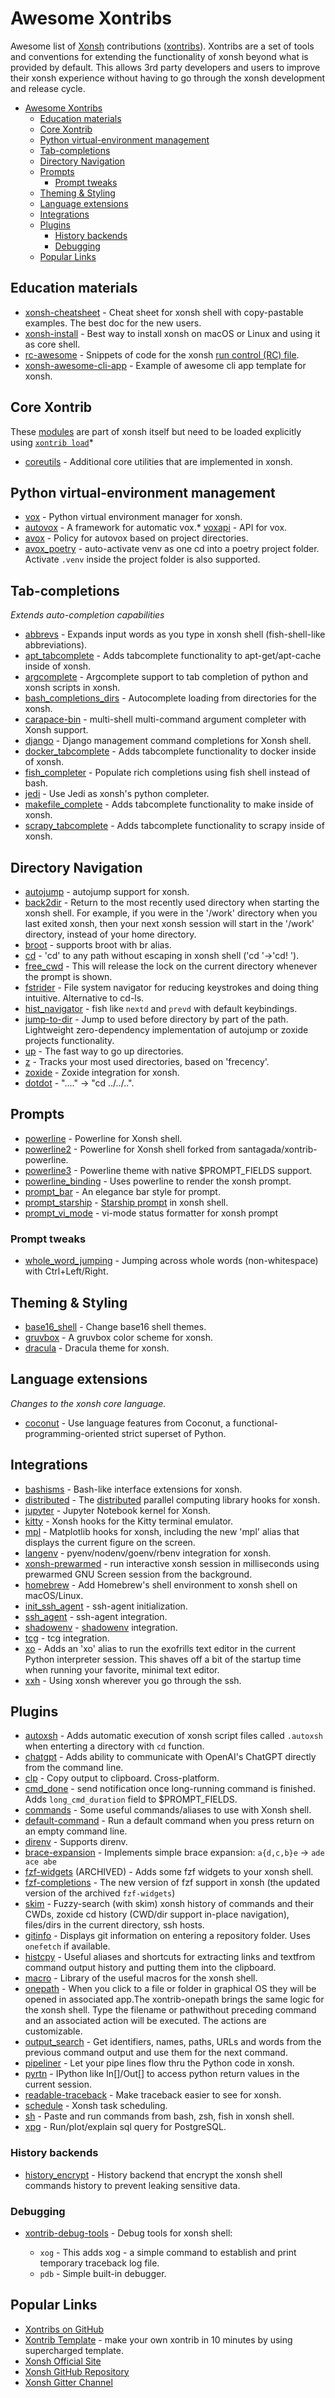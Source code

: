 # Awesome Xontribs

Awesome list of [Xonsh](https://xon.sh/) contributions ([xontribs](https://xon.sh/tutorial_xontrib.html)). Xontribs are a set of tools and conventions for extending the functionality of xonsh beyond what is provided by default. This allows 3rd party developers and users to improve their xonsh experience without having to go through the xonsh development and release cycle.

<!--TOC-->

- [Awesome Xontribs](#awesome-xontribs)
  - [Education materials](#education-materials)
  - [Core Xontrib](#core-xontrib)
  - [Python virtual-environment management](#python-virtual-environment-management)
  - [Tab-completions](#tab-completions)
  - [Directory Navigation](#directory-navigation)
  - [Prompts](#prompts)
    - [Prompt tweaks](#prompt-tweaks)
  - [Theming & Styling](#theming--styling)
  - [Language extensions](#language-extensions)
  - [Integrations](#integrations)
  - [Plugins](#plugins)
    - [History backends](#history-backends)
    - [Debugging](#debugging)
  - [Popular Links](#popular-links)

<!--TOC-->

## Education materials

- [xonsh-cheatsheet](https://github.com/anki-code/xonsh-cheatsheet/) - Cheat sheet for xonsh shell with copy-pastable examples. The best doc for the new users.
- [xonsh-install](https://github.com/anki-code/xonsh-install) - Best way to install xonsh on macOS or Linux and using it as core shell. 
- [rc-awesome](https://github.com/anki-code/xontrib-rc-awesome/) - Snippets of code for the xonsh [run control (RC) file](https://xon.sh/xonshrc.html#run-control-file).
- [xonsh-awesome-cli-app](https://github.com/anki-code/xonsh-awesome-cli-app) - Example of awesome cli app template for xonsh.

## Core Xontrib

These [modules](https://xon.sh/api/_autosummary/xontribs/xontrib.html) are part of xonsh itself but need to be loaded explicitly using [`xontrib load`](https://xon.sh/tutorial_xontrib.html#loading-xontribs)\*

- [coreutils](https://xon.sh/api/_autosummary/xontribs/xontrib.coreutils.html#module-xontrib.coreutils) - Additional core utilities that are implemented in xonsh.

## Python virtual-environment management

- [vox](https://github.com/xonsh/xontrib-vox) - Python virtual environment manager for xonsh.
- [autovox](https://github.com/xonsh/xontrib-vox) - A framework for automatic vox.\* [voxapi](https://github.com/xonsh/xontrib-vox) - API for vox.
- [avox](https://github.com/AstraLuma/xontrib-avox) - Policy for autovox based on project directories.
- [avox_poetry](https://github.com/jnoortheen/xontrib-avox-poetry) - auto-activate venv as one cd into a poetry project folder. Activate `.venv` inside the project folder is also supported.

## Tab-completions

*Extends auto-completion capabilities*

- [abbrevs](https://github.com/xonsh/xontrib-abbrevs) - Expands input words as you type in xonsh shell (fish-shell-like abbreviations).
- [apt_tabcomplete](https://github.com/DangerOnTheRanger/xonsh-apt-tabcomplete) - Adds tabcomplete functionality to apt-get/apt-cache inside of xonsh.
- [argcomplete](https://github.com/anki-code/xontrib-argcomplete) - Argcomplete support to tab completion of python and xonsh scripts in xonsh.
- [bash_completions_dirs](https://pypi.org/project/xontrib-bash-completions-dirs) - Autocomplete loading from directories for the xonsh.
- [carapace-bin](https://github.com/carapace-sh/carapace-bin) - multi-shell multi-command argument completer with Xonsh support.
- [django](https://github.com/jnoortheen/xontrib-django) - Django management command completions for Xonsh shell.
- [docker_tabcomplete](https://github.com/xsteadfastx/xonsh-docker-tabcomplete) - Adds tabcomplete functionality to docker inside of xonsh.
- [fish_completer](https://github.com/xonsh/xontrib-fish-completer) - Populate rich completions using fish shell instead of bash.
- [jedi](https://github.com/xonsh/xontrib-jedi) - Use Jedi as xonsh's python completer.
- [makefile_complete](https://pypi.org/project/xontrib-makefile-complete) - Adds tabcomplete functionality to make inside of xonsh.
- [scrapy_tabcomplete](https://github.com/Granitas/xonsh-scrapy-tabcomplete) - Adds tabcomplete functionality to scrapy inside of xonsh.

## Directory Navigation

- [autojump](https://github.com/wshanks/xontrib-autojump) - autojump support for xonsh.
- [back2dir](https://github.com/anki-code/xontrib-back2dir) - Return to the most recently used directory when starting the xonsh shell. For example, if you were in the '/work' directory when you last exited xonsh, then your next xonsh session will start in the '/work' directory, instead of your home directory.
- [broot](https://github.com/jnoortheen/xontrib-broot) - supports broot with br alias.
- [cd](https://github.com/eugenesvk/xontrib-cd) - 'cd' to any path without escaping in xonsh shell ('cd '→'cd! ').
- [free_cwd](https://github.com/xonsh/xontrib-free-cwd) - This will release the lock on the current directory whenever the prompt is shown.
- [fstrider](https://github.com/anki-code/fstrider) - File system navigator for reducing keystrokes and doing thing intuitive. Alternative to cd-ls.
- [hist_navigator](https://github.com/jnoortheen/xontrib-hist-navigator) - fish like `nextd` and `prevd` with default keybindings.
- [jump-to-dir](https://github.com/anki-code/xontrib-jump-to-dir) - Jump to used before directory by part of the path. Lightweight zero-dependency implementation of autojump or zoxide projects functionality.
- [up](https://github.com/oh-my-xonsh/xontrib-up) - The fast way to go up directories.
- [z](https://github.com/AstraLuma/xontrib-z) - Tracks your most used directories, based on 'frecency'.
- [zoxide](https://github.com/dyuri/xontrib-zoxide) - Zoxide integration for xonsh.
- [dotdot](https://github.com/yggdr/xontrib-dotdot) - "...." -> "cd ../../..".

## Prompts

- [powerline](https://github.com/santagada/xontrib-powerline) - Powerline for Xonsh shell.
- [powerline2](https://github.com/vaaaaanquish/xontrib-powerline2) - Powerline for Xonsh shell forked from santagada/xontrib-powerline.
- [powerline3](https://github.com/jnoortheen/xontrib-powerline3) - Powerline theme with native $PROMPT_FIELDS support.
- [powerline_binding](https://github.com/dyuri/xontrib-powerline-binding) - Uses powerline to render the xonsh prompt.
- [prompt_bar](https://github.com/anki-code/xontrib-prompt-bar) - An elegance bar style for prompt.
- [prompt_starship](https://github.com/anki-code/xontrib-prompt-starship) - [Starship prompt](https://github.com/starship/starship) in xonsh shell.
- [prompt_vi_mode](https://github.com/t184256/xontrib-prompt-vi-mode) - vi-mode status formatter for xonsh prompt

### Prompt tweaks

- [whole_word_jumping](https://github.com/xonsh/xontrib-whole-word-jumping) - Jumping across whole words (non-whitespace) with Ctrl+Left/Right.

## Theming & Styling

- [base16_shell](https://github.com/ErickTucto/xontrib-base16-shell) - Change base16 shell themes.
- [gruvbox](https://github.com/rpdelaney/xontrib-gruvbox) - A gruvbox color scheme for xonsh.
- [dracula](https://github.com/agoose77/xontrib-dracula) - Dracula theme for xonsh.

## Language extensions

*Changes to the xonsh core language.*

- [coconut](http://coconut-lang.org/) - Use language features from Coconut, a functional-programming-oriented strict superset of Python.

## Integrations

- [bashisms](https://xon.sh/api/_autosummary/xontribs/xontrib.bashisms.html#module-xontrib.bashisms) - Bash-like interface extensions for xonsh.
- [distributed](https://github.com/xonsh/xontrib-distributed) - The [distributed](https://pypi.org/project/distributed/) parallel computing library hooks for xonsh.
- [jupyter](https://github.com/xonsh/xontrib-jupyter) - Jupyter Notebook kernel for Xonsh.
- [kitty](https://github.com/scopatz/xontrib-kitty) - Xonsh hooks for the Kitty terminal emulator.
- [mpl](https://github.com/xonsh/xontrib-mpl) - Matplotlib hooks for xonsh, including the new 'mpl' alias that displays the current figure on the screen.
- [langenv](https://github.com/dyuri/xontrib-langenv) - pyenv/nodenv/goenv/rbenv integration for xonsh.
- [xonsh-prewarmed](https://github.com/anki-code/xonsh-prewarmed) - run interactive xonsh session in milliseconds using prewarmed GNU Screen session from the background.
- [homebrew](https://github.com/eugenesvk/xontrib-homebrew) - Add Homebrew's shell environment to xonsh shell on macOS/Linux.
- [init_ssh_agent](https://github.com/theRealBithive/xontrib-init-ssh-agent) - ssh-agent initialization.
- [ssh_agent](https://github.com/dyuri/xontrib-ssh-agent) - ssh-agent integration.
- [shadowenv](https://github.com/zscholl/xontrib-shadowenv) - [shadowenv](https://github.com/Shopify/shadowenv) integration.
- [tcg](https://github.com/zasdfgbnm/tcg/tree/master/shells/xonsh) - tcg integration.
- [xo](https://github.com/scopatz/xo) - Adds an 'xo' alias to run the exofrills text editor in the current Python interpreter session. This shaves off a bit of the startup time when running your favorite, minimal text editor.
- [xxh](https://github.com/xxh/xxh) - Using xonsh wherever you go through the ssh.

## Plugins

- [autoxsh](https://github.com/Granitas/xonsh-autoxsh) - Adds automatic execution of xonsh script files called `.autoxsh` when enterting a directory with `cd` function.
- [chatgpt](https://github.com/jpal91/xontrib-chatgpt) - Adds ability to communicate with OpenAI's ChatGPT directly from the command line.
- [clp](https://github.com/anki-code/xontrib-clp) - Copy output to clipboard. Cross-platform.
- [cmd_done](https://github.com/jnoortheen/xontrib-cmd-durations) - send notification once long-running command is finished. Adds `long_cmd_duration` field to $PROMPT_FIELDS.
- [commands](https://github.com/jnoortheen/xontrib-commands) - Some useful commands/aliases to use with Xonsh shell.
- [default-command](https://github.com/oh-my-xonsh/xontrib-default-command) - Run a default command when you press return on an empty command line.
- [direnv](https://github.com/74th/xonsh-direnv) - Supports direnv.
- [brace-expansion](https://pypi.org/project/xontrib-brace-expansion/) - Implements simple brace expansion: `a{d,c,b}e` -> `ade ace abe`
- [fzf-widgets](https://github.com/laloch/xontrib-fzf-widgets) (ARCHIVED) - Adds some fzf widgets to your xonsh shell.
- [fzf-completions](https://github.com/doronz88/xontrib-fzf-completions) - The new version of fzf support in xonsh (the updated version of the archived `fzf-widgets`)
- [skim](https://github.com/eugenesvk/xontrib-skim) - Fuzzy-search (with skim) xonsh history of commands and their CWDs, zoxide cd history (CWD/dir support in-place navigation), files/dirs in the current directory, ssh hosts.
- [gitinfo](https://github.com/dyuri/xontrib-gitinfo) - Displays git information on entering a repository folder. Uses `onefetch` if available.
- [histcpy](https://github.com/con-f-use/xontrib-histcpy) - Useful aliases and shortcuts for extracting links and textfrom command output history and putting them into the clipboard.
- [macro](https://github.com/anki-code/xontrib-macro) - Library of the useful macros for the xonsh shell.
- [onepath](https://github.com/anki-code/xontrib-onepath) - When you click to a file or folder in graphical OS they will be opened in associated app.The xontrib-onepath brings the same logic for the xonsh shell. Type the filename or pathwithout preceding command and an associated action will be executed. The actions are customizable.
- [output_search](https://github.com/anki-code/xontrib-output-search) - Get identifiers, names, paths, URLs and words from the previous command output and use them for the next command.
- [pipeliner](https://github.com/anki-code/xontrib-pipeliner) - Let your pipe lines flow thru the Python code in xonsh.
- [pyrtn](https://github.com/dyuri/xontrib-pyrtn) - IPython like In\[\]/Out\[\] to access python return values in the current session.
- [readable-traceback](https://github.com/6syun9/xontrib-readable-traceback) - Make traceback easier to see for xonsh.
- [schedule](https://github.com/AstraLuma/xontrib-schedule) - Xonsh task scheduling.
- [sh](https://github.com/anki-code/xontrib-sh) - Paste and run commands from bash, zsh, fish in xonsh shell.
- [xpg](https://github.com/fengttt/xsh/tree/master/py) - Run/plot/explain sql query for PostgreSQL.

### History backends

- [history_encrypt](https://github.com/anki-code/xontrib-history-encrypt) - History backend that encrypt the xonsh shell commands history to prevent leaking sensitive data.

### Debugging

- [xontrib-debug-tools](https://github.com/xonsh/xontrib-debug-tools) - Debug tools for xonsh shell:

  - `xog` - This adds xog - a simple command to establish and print temporary traceback log file.
  - `pdb` - Simple built-in debugger.

## Popular Links

- [Xontribs on GitHub](https://github.com/topics/xontrib)
- [Xontrib Template](https://github.com/xonsh/xontrib-template) - make your own xontrib in 10 minutes by using supercharged template.
- [Xonsh Official Site](https://xon.sh/)
- [Xonsh GitHub Repository](https://github.com/xonsh/xonsh)
- [Xonsh Gitter Channel](https://gitter.im/xonsh/xonsh)
